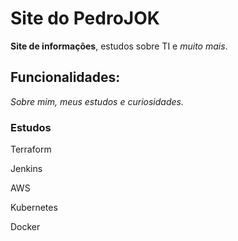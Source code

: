 # Site do PedroJOK

**Site de informações**, estudos sobre TI e *muito mais*.

## Funcionalidades:

_Sobre mim, meus estudos e curiosidades._

### Estudos 

<p>Terraform<br>
<p>Jenkins<br>
<p>AWS<br>
<p>Kubernetes<br>
<p>Docker<br>
